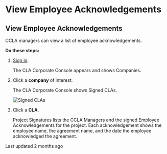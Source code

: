 # View Employee Acknowledgements

## View Employee Acknowledgements

CCLA managers can view a list of employee acknowledgements.

**Do these steps:**

1. ​[Sign in](sign-in-to-the-cla-corporate-console.md).

   The CLA Corporate Console appears and shows Companies.

2. Click a **company** of interest.

   The CLA Corporate Console shows Signed CLAs.

   ​![Signed CLAs](https://firebasestorage.googleapis.com/v0/b/gitbook-28427.appspot.com/o/assets%2F-LuWIT3NfRhMt-F50U5n%2F-LuXUenJzl7sWiTp19eT%2F-LuXUgxp2Gfw1K9xp_jp%2Fcla-signed-clas.png?generation=1574684254209917&alt=media)​

3. Click a **CLA**.

   Project Signatures lists the CCLA Managers and the signed Employee Acknowledgements for the project. Each acknowledgement shows the employee name, the agreement name, and the date the employee acknowledged the agreement.

Last updated 2 months ago

